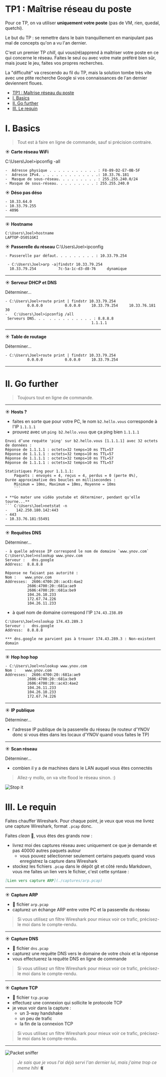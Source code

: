 # TP1 : Maîtrise réseau du poste

Pour ce TP, on va utiliser **uniquement votre poste** (pas de VM, rien, quedal, quetchi).

Le but du TP : se remettre dans le bain tranquillement en manipulant pas mal de concepts qu'on a vu l'an dernier.

C'est un premier TP *chill*, qui vous(ré)apprend à maîtriser votre poste en ce qui concerne le réseau. Faites le seul ou avec votre mate préféré bien sûr, mais jouez le jeu, faites vos propres recherches.

La "difficulté" va crescendo au fil du TP, mais la solution tombe très vite avec une ptite recherche Google si vos connaissances de l'an dernier deviennent floues.

- [TP1 : Maîtrise réseau du poste](#tp1--maîtrise-réseau-du-poste)
- [I. Basics](#i-basics)
- [II. Go further](#ii-go-further)
- [III. Le requin](#iii-le-requin)

# I. Basics

> Tout est à faire en ligne de commande, sauf si précision contraire.

☀️ **Carte réseau WiFi**

C:\Users\Joel>ipconfig -all
```
-  Adresse physique . . . . . . . . . . . : F8-89-D2-E7-0B-5F
-  Adresse IPv4. . . . . . . . . . . . . .: 10.33.76.181
-  Masque de sous-réseau. . . . . . . . . : 255.255.240.0/24
- Masque de sous-réseau. . . . . . . . . : 255.255.240.0
 ```

☀️ **Déso pas déso**
```
- 10.33.64.0 
- 10.33.79.255
- 4096
```
---

☀️ **Hostname**

```
C:\Users\Joel>hostname
LAPTOP-DS0S1GKI
```


☀️ **Passerelle du réseau**
C:\Users\Joel>ipconfig
```
- Passerelle par défaut. . . . . . . . . : 10.33.79.254

 - C:\Users\Joel>arp -a|findstr 10.33.79.254
  10.33.79.254          7c-5a-1c-d3-d8-76     dynamique
  ```

---

☀️ **Serveur DHCP et DNS**

Déterminer...
```
- C:\Users\Joel>route print | findstr 10.33.79.254
          0.0.0.0          0.0.0.0     10.33.79.254     10.33.76.181     30
-   C:\Users\Joel>ipconfig /all
 Serveurs DNS. . .  . . . . . . . . . . : 8.8.8.8
                                       1.1.1.1
```
---

☀️ **Table de routage**

Déterminer...
```
- C:\Users\Joel>route print | findstr 10.33.79.254
          0.0.0.0          0.0.0.0     10.33.79.254 
```
---

# II. Go further

> Toujours tout en ligne de commande.

---

☀️ **Hosts ?**

- faites en sorte que pour votre PC, le nom `b2.hello.vous` corresponde à l'IP `1.1.1.1`
- prouvez avec un `ping b2.hello.vous` que ça ping bien `1.1.1.1`
```
Envoi d’une requête 'ping' sur b2.hello.vous [1.1.1.1] avec 32 octets de données :
Réponse de 1.1.1.1 : octets=32 temps=10 ms TTL=57
Réponse de 1.1.1.1 : octets=32 temps=10 ms TTL=57
Réponse de 1.1.1.1 : octets=32 temps=10 ms TTL=57
Réponse de 1.1.1.1 : octets=32 temps=10 ms TTL=57

Statistiques Ping pour 1.1.1.1:
    Paquets : envoyés = 4, reçus = 4, perdus = 0 (perte 0%),
Durée approximative des boucles en millisecondes :
    Minimum = 10ms, Maximum = 10ms, Moyenne = 10ms
    ```

☀️ **Go mater une vidéo youtube et déterminer, pendant qu'elle tourne...**
``` C:\Users\Joel>netstat -n
-    142.250.180.142:443 
- 443
- 10.33.76.181:55491
```
---

☀️ **Requêtes DNS**

Déterminer...
```
- à quelle adresse IP correspond le nom de domaine `www.ynov.com`
C:\Users\Joel>nslookup www.ynov.com
Serveur :   dns.google
Address:  8.8.8.8

Réponse ne faisant pas autorité :
Nom :    www.ynov.com
Addresses:  2606:4700:20::ac43:4ae2
          2606:4700:20::681a:ae9
          2606:4700:20::681a:be9
          104.26.10.233
          172.67.74.226
          104.26.11.233
 ```

- à quel nom de domaine correspond l'IP `174.43.238.89`
```
C:\Users\Joel>nslookup 174.43.289.3
Serveur :   dns.google
Address:  8.8.8.8

*** dns.google ne parvient pas à trouver 174.43.289.3 : Non-existent domain
```


---

☀️ **Hop hop hop**

```
- C:\Users\Joel>nslookup www.ynov.com
Nom :    www.ynov.com
Addresses:  2606:4700:20::681a:ae9
          2606:4700:20::681a:be9
          2606:4700:20::ac43:4ae2
          104.26.11.233
          104.26.10.233
          172.67.74.226
```
---

☀️ **IP publique**

Déterminer...

- l'adresse IP publique de la passerelle du réseau (le routeur d'YNOV donc si vous êtes dans les locaux d'YNOV quand vous faites le TP)

---

☀️ **Scan réseau**

Déterminer...

- combien il y a de machines dans le LAN auquel vous êtes connectés

> Allez-y mollo, on va vite flood le réseau sinon. :)

![Stop it](./img/stop.png)

# III. Le requin

Faites chauffer Wireshark. Pour chaque point, je veux que vous me livrez une capture Wireshark, format `.pcap` donc.

Faites *clean* 🧹, vous êtes des grands now :

- livrez moi des captures réseau avec uniquement ce que je demande et pas 40000 autres paquets autour
  - vous pouvez sélectionner seulement certains paquets quand vous enregistrez la capture dans Wireshark
- stockez les fichiers `.pcap` dans le dépôt git et côté rendu Markdown, vous me faites un lien vers le fichier, c'est cette syntaxe :

```markdown
[Lien vers capture ARP](./captures/arp.pcap)
```

---

☀️ **Capture ARP**

- 📁 fichier `arp.pcap`
- capturez un échange ARP entre votre PC et la passerelle du réseau

> Si vous utilisez un filtre Wireshark pour mieux voir ce trafic, précisez-le moi dans le compte-rendu.

---

☀️ **Capture DNS**

- 📁 fichier `dns.pcap`
- capturez une requête DNS vers le domaine de votre choix et la réponse
- vous effectuerez la requête DNS en ligne de commande

> Si vous utilisez un filtre Wireshark pour mieux voir ce trafic, précisez-le moi dans le compte-rendu.

---

☀️ **Capture TCP**

- 📁 fichier `tcp.pcap`
- effectuez une connexion qui sollicite le protocole TCP
- je veux voir dans la capture :
  - un 3-way handshake
  - un peu de trafic
  - la fin de la connexion TCP

> Si vous utilisez un filtre Wireshark pour mieux voir ce trafic, précisez-le moi dans le compte-rendu.

---

![Packet sniffer](img/wireshark.jpg)

> *Je sais que je vous l'ai déjà servi l'an dernier lui, mais j'aime trop ce meme hihi 🐈*